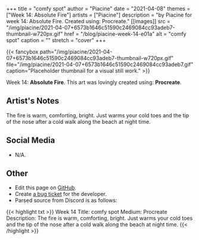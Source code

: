 +++
title =       "comfy spot"
author =      "Piacine"
date =        "2021-04-08"
themes =      ["Week 14: Absolute Fire"]
artists =     ["Piacine"]
description = "by Piacine for week 14: Absolute Fire. Created using: Procreate."
[[images]]
      src = "/img/piacine/2021-04-07+6573b1646c51590c2469084cc93adeb7-thumbnail-w720px.gif"
      href = "/blog/piacine-week-14-e01a"
      alt = "comfy spot"
      caption = ""
      stretch = "cover"
+++

{{< fancybox path="/img/piacine/2021-04-07+6573b1646c51590c2469084cc93adeb7-thumbnail-w720px.gif" file="/img/piacine/2021-04-07+6573b1646c51590c2469084cc93adeb7.gif" caption="Placeholder thumbnail for a visual still work." >}}


Week 14: **Absolute Fire**. This art was lovingly created using: **Procreate**.

## Artist's Notes

The fire is warm, comforting, bright. Just warms your cold toes and the tip of the nose after a cold walk along the beach at night time.

## Social Media

- N/A.

## Other

- Edit this page on [GitHub](https://github.com/teaminkling/web-refresh/edit/main/content/blog/piacine-week-14-e01a.md).
- Create [a bug ticket](https://github.com/teaminkling/web-refresh/issues/new?assignees=&labels=bug&template=problem-report.md&title=) for the developer.
- Parsed source from Discord is as follows:

{{< highlight txt >}}
Week 14
Title: comfy spot
Medium: Procreate
Description: The fire is warm, comforting, bright. Just warms your cold toes and the tip of the nose after a cold walk along the beach at night time.
{{< /highlight >}}